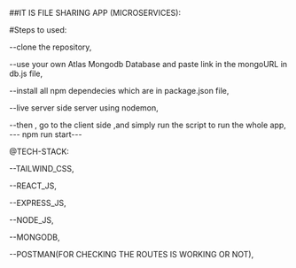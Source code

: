 ##IT IS FILE SHARING APP (MICROSERVICES):

#Steps to used:


--clone the repository,


--use your own Atlas Mongodb Database and paste link in the mongoURL in db.js file,


--install all npm dependecies which are in package.json file,


--live server side server using nodemon,


--then , go to the client side ,and simply run the script to run the whole app,   --- npm run start---




 @TECH-STACK:


 
 --TAILWIND_CSS,

 
 --REACT_JS,

 
 --EXPRESS_JS,

 
 --NODE_JS,

 
 --MONGODB,

 
 --POSTMAN(FOR CHECKING THE ROUTES IS WORKING OR NOT),
